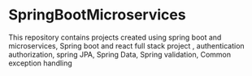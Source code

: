 # SpringBootMicroservices
This repository contains projects created using spring boot and microservices, Spring boot and react full stack project , authentication authorization, spring JPA, Spring Data, Spring validation, Common exception handling
